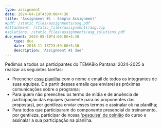 ```yaml
---
type: assignment
date: 2024-04-19T4:00:00+4:30
title: 'Assignment #1 - Sample Assignment'
#pdf: /static_files/assignments/asg.pdf
#attachment: /static_files/assignments/asg.zip
#solutions: /static_files/assignments/asg_solutions.pdf
due_event: 2024-05-10T4:00:00+4:30
    type: due
    date: 2018-11-13T23:59:00+3:30
    description: 'Assignment #1 due'
---
```


Pedimos a todos os participantes do TEMABio Pantanal 2024-2025 a realizar as seguintes tarefas:

* Preencher [essa planilha](https://docs.google.com/spreadsheets/d/1DdQgFjqrUtW6vxZI6TCFPStQOSZ2V5xWwzCbQE5eqog/edit#gid=0) com o nome e email de todos os integrantes de suas equipes. É a partir desses emails que enviarei as próximas comunicações sobre o programa;
* Para quem não preencheu os termo de mídia e de anuência de participação das equipes (somente para os proponentes das propostas), por gentileza enviar esses termos e assinalar ok na planilha;
* Para todos que participaram do componente presencial do treinamento, por gentileza, participar de nossa ['pesquisa' de opinião](https://docs.google.com/forms/d/e/1FAIpQLSerGmK0riWiJ_u743oe9kEII9r_6FNqiJVjFPbTxKmDq6rkpw/viewform?usp=sf_link) do curso e assinalar a sua participação na planilha.
